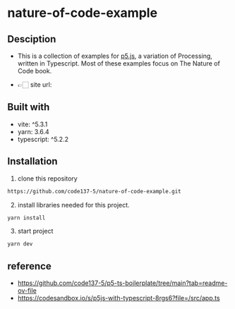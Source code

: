 # nature-of-code-example

## Desciption

- This is a collection of examples for [p5.js](https://p5js.org/), a variation of Processing, written in Typescript. Most of these examples focus on The Nature of Code book.

- 👉🏻 site url:

## Built with

- vite: ^5.3.1
- yarn: 3.6.4
- typescript: ^5.2.2

## Installation

1. clone this repository

```bash
https://github.com/code137-5/nature-of-code-example.git
```

2. install libraries needed for this project.

```bash
yarn install
```

3. start project

```bash
yarn dev
```

## reference

- https://github.com/code137-5/p5-ts-boilerplate/tree/main?tab=readme-ov-file
- https://codesandbox.io/s/p5js-with-typescript-8rgs6?file=/src/app.ts
